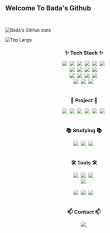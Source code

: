 ## Welcome To Bada's Github
<br>

  ![Bada's GitHub stats](https://github-readme-stats.vercel.app/api?username=BadaHong&show_icons=true&theme=radical)
<br>

  ![Top Langs](https://github-readme-stats.vercel.app/api/top-langs/?username=BadaHong)
<br>

<!--내용 부분-->
<h3 align="center">✨ Tech Stack ✨</h3>
<div align=center> 
  <img src="https://img.shields.io/badge/java-007396?style=for-the-badge&logo=java&logoColor=white" />&nbsp
  <img src="https://img.shields.io/badge/c++-00599C?style=for-the-badge&logo=c%2B%2B&logoColor=white" />&nbsp
  <img src="https://img.shields.io/badge/c-A8B9CC?style=for-the-badge&logo=c&logoColor=white" />&nbsp
  <img src="https://img.shields.io/badge/python-3776AB?style=for-the-badge&logo=python&logoColor=white" />&nbsp
  <img src="https://img.shields.io/badge/flutter-02569B?style=for-the-badge&logo=flutter&logoColor=white" />&nbsp
  <img src="https://img.shields.io/badge/swift-F05138?style=for-the-badge&logo=swift&logoColor=white" />&nbsp
</div>

<div align="center">
  <img src="https://img.shields.io/badge/react-20232a.svg?style=for-the-badge&logo=react&logoColor=61DAFB" />&nbsp
  <img src="https://img.shields.io/badge/javascript-F7DF1E.svg?style=for-the-badge&logo=javascript&logoColor=20232a" />&nbsp
  <img src="https://img.shields.io/badge/html5-E34F26.svg?style=for-the-badge&logo=html5&logoColor=white" />&nbsp
  <img src="https://img.shields.io/badge/css3-1572B6.svg?style=for-the-badge&logo=css3&logoColor=white" />&nbsp
</div>

<div align="center">
  <img src="https://img.shields.io/badge/mysql-4479A1?style=for-the-badge&logo=mysql&logoColor=white" />&nbsp
  <img src="https://img.shields.io/badge/firebase-FFCA28?style=for-the-badge&logo=firebase&logoColor=white" />&nbsp
  <img src="https://img.shields.io/badge/node.js-339933?style=for-the-badge&logo=Node.js&logoColor=white" />&nbsp
  <img src="https://img.shields.io/badge/express-000000?style=for-the-badge&logo=express&logoColor=white" />&nbsp
</div>

<div align="center">
  <img src="https://img.shields.io/badge/linux-FCC624?style=for-the-badge&logo=linux&logoColor=black" />&nbsp
  <img src="https://img.shields.io/badge/amazonaws-232F3E?style=for-the-badge&logo=amazonaws&logoColor=white" />&nbsp
  <img src="https://img.shields.io/badge/amazonec2-FF9900?style=for-the-badge&logo=amazonec2&logoColor=white" />&nbsp
</div>

<br>

<h3 align="center">🧩 Project 🧩</h3>
<div align="center">
  <img src="https://img.shields.io/badge/STUDULER-4479A1?style=for-the-badge&logo=STUDULER&logoColor=white" />&nbsp
  <img src="https://img.shields.io/badge/1822_PETMEETING-5FA04E?style=for-the-badge&logo=Node.js&logoColor=white" />&nbsp
  <img src="https://img.shields.io/badge/THE_FRUITS-F05138?style=for-the-badge&logo=swift&logoColor=white" />&nbsp
  <img src="https://img.shields.io/badge/ChoiceBook-F05138?style=for-the-badge&logo=STUDULER&logoColor=white" />&nbsp
  <img src="https://img.shields.io/badge/HealingWeb-E34F26?style=for-the-badge&logo=Node.js&logoColor=white" />&nbsp
  <img src="https://img.shields.io/badge/MunhwaSaenghwal-232F3E?style=for-the-badge&logo=swift&logoColor=white" />&nbsp
</div>

<br>

<h3 align="center">📚 Studying 📚</h3>
<div align="center">
  <img src="https://img.shields.io/badge/mysql-4479A1?style=for-the-badge&logo=mysql&logoColor=white" />&nbsp
  <img src="https://img.shields.io/badge/node.js-5FA04E?style=for-the-badge&logo=Node.js&logoColor=white" />&nbsp
  <img src="https://img.shields.io/badge/swift-F05138?style=for-the-badge&logo=swift&logoColor=white" />&nbsp
</div>

<br>

<h3 align="center">🛠 Tools 🛠</h3>
<div align="center">
  <img src="https://img.shields.io/badge/git-F05033.svg?style=for-the-badge&logo=git&logoColor=white" />&nbsp
  <img src="https://img.shields.io/badge/github-181717.svg?style=for-the-badge&logo=github&logoColor=white" />&nbsp
  <img src="https://img.shields.io/badge/Notion-F3F3F3.svg?style=for-the-badge&logo=notion&logoColor=black" />&nbsp
</div>

<div align="center">
  <img src="https://img.shields.io/badge/figma-F24E1E.svg?style=for-the-badge&logo=figma&logoColor=white" />&nbsp
</div>

<br>

<div align="center">
  <img src="https://img.shields.io/badge/VSCode-2C2C32.svg?style=for-the-badge&logo=visual-studio-code&logoColor=22ABF3" />&nbsp
  <img src="https://img.shields.io/badge/AndroidStudio-3DDC84?style=for-the-badge&logo=android-studio&logoColor=22ABF3" />&nbsp
  <img src="https://img.shields.io/badge/XCode-147EFB?style=for-the-badge&logo=xcode&logoColor=22ABF3" />&nbsp
<!--   <img src="https://img.shields.io/badge/Colab-2C2C32.svg?style=for-the-badge&logo=googlecolab&logoColor=F9AB00" />&nbsp -->
</div>

<br>

<h3 align="center">📫 Contact 📫</h3>
<div align="center">
  <a href="mailto:hongbada0715@gmail.com">
    <img
      src="https://img.shields.io/badge/hongbada0715@gmail.com-D14836?style=for-the-badge&logo=gmail&logoColor=white"/>&nbsp
  </a>
</div>
